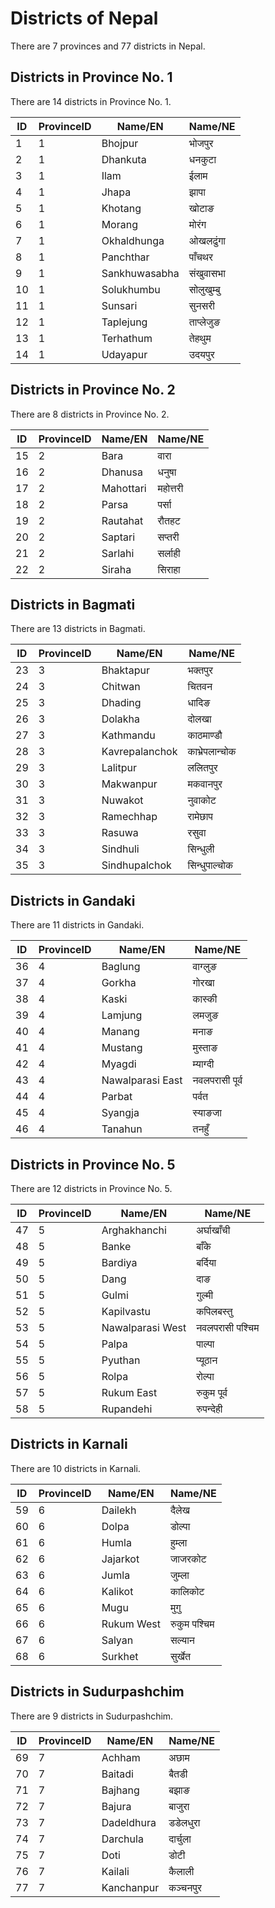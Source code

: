 # Districts of Nepal
There are 7 provinces and 77 districts in Nepal.

## Districts in Province No. 1
There are 14 districts in Province No. 1.

|ID|ProvinceID|Name/EN|Name/NE|
|---|---|---|---|
|1|1|Bhojpur|भोजपुर|
|2|1|Dhankuta|धनकुटा|
|3|1|Ilam|ईलाम|
|4|1|Jhapa|झापा|
|5|1|Khotang|खोटाङ|
|6|1|Morang|मोरंग|
|7|1|Okhaldhunga|ओखलढुंगा|
|8|1|Panchthar|पाँचथर|
|9|1|Sankhuwasabha|संखुवासभा|
|10|1|Solukhumbu|सोलुखुम्बु|
|11|1|Sunsari|सुनसरी|
|12|1|Taplejung|ताप्लेजुङ|
|13|1|Terhathum|तेहथुम|
|14|1|Udayapur|उदयपुर|

## Districts in Province No. 2
There are 8 districts in Province No. 2.

|ID|ProvinceID|Name/EN|Name/NE|
|---|---|---|---|
|15|2|Bara|वारा|
|16|2|Dhanusa|धनुषा|
|17|2|Mahottari|महोत्तरी|
|18|2|Parsa|पर्सा|
|19|2|Rautahat|रौतहट|
|20|2|Saptari|सप्तरी|
|21|2|Sarlahi|सर्लाही|
|22|2|Siraha|सिराहा|

## Districts in Bagmati
There are 13 districts in Bagmati.

|ID|ProvinceID|Name/EN|Name/NE|
|---|---|---|---|
|23|3|Bhaktapur|भक्तपुर|
|24|3|Chitwan|चितवन|
|25|3|Dhading|धादिङ|
|26|3|Dolakha|दोलखा|
|27|3|Kathmandu|काठमाण्डौ|
|28|3|Kavrepalanchok|काभ्रेपलान्चोक|
|29|3|Lalitpur|ललितपुर|
|30|3|Makwanpur|मकवानपुर|
|31|3|Nuwakot|नुवाकोट|
|32|3|Ramechhap|रामेछाप|
|33|3|Rasuwa|रसुवा|
|34|3|Sindhuli|सिन्धुली|
|35|3|Sindhupalchok|सिन्धुपाल्चोक|

## Districts in Gandaki
There are 11 districts in Gandaki.

|ID|ProvinceID|Name/EN|Name/NE|
|---|---|---|---|
|36|4|Baglung|वाग्लुङ|
|37|4|Gorkha|गोरखा|
|38|4|Kaski|कास्की|
|39|4|Lamjung|लमजुङ|
|40|4|Manang|मनाङ|
|41|4|Mustang|मुस्ताङ|
|42|4|Myagdi|म्याग्दी|
|43|4|Nawalparasi East|नवलपरासी पूर्व|
|44|4|Parbat|पर्वत|
|45|4|Syangja|स्याङजा|
|46|4|Tanahun|तनहुँ|

## Districts in Province No. 5
There are 12 districts in Province No. 5.

|ID|ProvinceID|Name/EN|Name/NE|
|---|---|---|---|
|47|5|Arghakhanchi|अर्घाखाँची|
|48|5|Banke|बाँके|
|49|5|Bardiya|बर्दिया|
|50|5|Dang|दाङ|
|51|5|Gulmi|गुल्मी|
|52|5|Kapilvastu|कपिलबस्तु|
|53|5|Nawalparasi West|नवलपरासी पश्चिम|
|54|5|Palpa|पाल्पा|
|55|5|Pyuthan|प्यूठान|
|56|5|Rolpa|रोल्पा|
|57|5|Rukum East|रुकुम पूर्व|
|58|5|Rupandehi|रुपन्देही|

## Districts in Karnali
There are 10 districts in Karnali.

|ID|ProvinceID|Name/EN|Name/NE|
|---|---|---|---|
|59|6|Dailekh|दैलेख|
|60|6|Dolpa|डोल्पा|
|61|6|Humla|हुम्ला|
|62|6|Jajarkot|जाजरकोट|
|63|6|Jumla|जुम्ला|
|64|6|Kalikot|कालिकोट|
|65|6|Mugu|मुगु|
|66|6|Rukum West|रुकुम पश्चिम|
|67|6|Salyan|सल्यान|
|68|6|Surkhet|सुर्खेत|

## Districts in Sudurpashchim
There are 9 districts in Sudurpashchim.

|ID|ProvinceID|Name/EN|Name/NE|
|---|---|---|---|
|69|7|Achham|अछाम|
|70|7|Baitadi|बैतडी|
|71|7|Bajhang|बझाङ|
|72|7|Bajura|बाजुरा|
|73|7|Dadeldhura|डडेलधुरा|
|74|7|Darchula|दार्चुला|
|75|7|Doti|डोटी|
|76|7|Kailali|कैलाली|
|77|7|Kanchanpur|कञ्चनपुर|